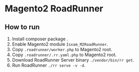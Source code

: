 # Magento2 RoadRunner

## How to run

1. Install composer package .
2. Enable Magento2 module `Isxam_M2RoadRunner`.
3. Copy `.roadrunner/worker.php` to Magento2 root.
3. Copy `.roadrunner/.rr.yaml.php` to Magento2 root.
4. Download RoadRunner Server binary `./vendor/bin/rr get`.
5. Run RoadRunner `./rr serve -v -d`.
